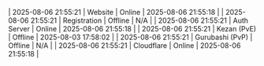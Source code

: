 | 2025-08-06 21:55:21 | Website | Online | 2025-08-06 21:55:18 |
| 2025-08-06 21:55:21 | Registration | Offline | N/A |
| 2025-08-06 21:55:21 | Auth Server | Online | 2025-08-06 21:55:18 |
| 2025-08-06 21:55:21 | Kezan (PvE) | Offline | 2025-08-03 17:58:02 |
| 2025-08-06 21:55:21 | Gurubashi (PvP) | Offline | N/A |
| 2025-08-06 21:55:21 | Cloudflare | Online | 2025-08-06 21:55:18 |
